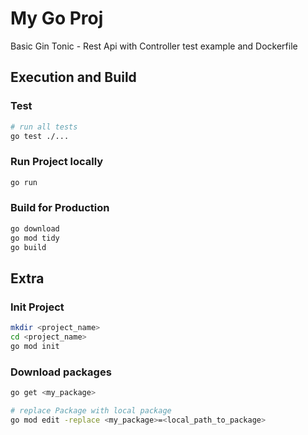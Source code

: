 # My Go Proj
Basic Gin Tonic - Rest Api with Controller test example and Dockerfile

## Execution and Build
### Test
```sh
# run all tests
go test ./...
```
### Run Project locally
```sh
go run
```

### Build for Production
```sh
go download
go mod tidy
go build
```

## Extra
### Init Project
```sh
mkdir <project_name>
cd <project_name>
go mod init
```

### Download packages
```sh
go get <my_package>

# replace Package with local package
go mod edit -replace <my_package>=<local_path_to_package>
```

